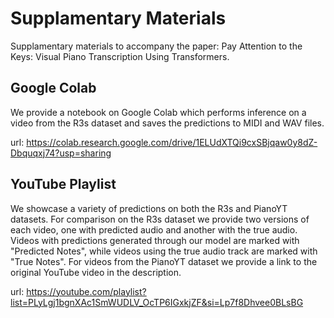 # Supplamentary Materials
Supplamentary materials to accompany the paper: Pay Attention to the Keys: Visual Piano Transcription Using Transformers.

## Google Colab
We provide a notebook on Google Colab which performs inference on a video from the R3s dataset and saves the predictions to MIDI and WAV files.

url: https://colab.research.google.com/drive/1ELUdXTQi9cxSBjqaw0y8dZ-Dbquqxj74?usp=sharing

## YouTube Playlist
We showcase a variety of predictions on both the R3s and PianoYT datasets.
For comparison on the R3s dataset we provide two versions of each video, one with predicted audio and another with the true audio.
Videos with predictions generated through our model are marked with "Predicted Notes", while videos using the true audio track are marked with "True Notes". 
For videos from the PianoYT dataset we provide a link to the original YouTube video in the description. 

url: https://youtube.com/playlist?list=PLyLgj1bgnXAc1SmWUDLV_OcTP6IGxkjZF&si=Lp7f8Dhvee0BLsBG
